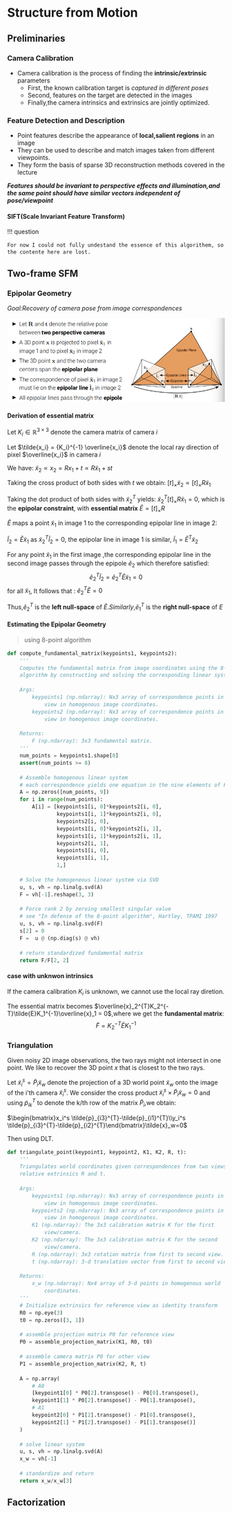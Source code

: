 # Structure from Motion

## Preliminaries

### Camera Calibration

- Camera calibration is the process of finding the **intrinsic/extrinsic** parameters
	- First, the known calibration target is *captured in different poses*
	- Second, features on the target are detected in the images
	- Finally,the camera intrinsics and extrinsics are jointly optimized.

### Feature Detection and Description

- Point features describe the appearance of **local,salient regions** in an image
- They can be used to describe and match images taken from different viewpoints.
- They form the basis of sparse 3D reconstruction methods covered in the lecture

***Features should be invariant to perspective effects and illumination,and the same point should have similar vectors independent of pose/viewpoint***

#### SIFT(Scale Invariant Feature Transform)

!!! question

    For now I could not fully undestand the essence of this algorithem, so the contente here are lost.

## Two-frame SFM

### Epipolar Geometry

*Goal:Recovery of camera pose from image correspondences*

![](image/3.1.png)

#### Derivation of essential matrix

Let $K_i \in \mathbb{R}^{3 \times 3}$ denote the camera matrix of camera $i$

Let $\tilde{x_i} = {K_i}^{-1} \overline{x_i}$ denote the local ray direction of pixel $\overline{x_i}$ in camera $i$

We have: $\tilde{x}_2 \propto x_2 = Rx_1 + t \propto R \tilde{x}_1 + st$

Taking the cross product of both sides with $t$ we obtain: $[t]_{\times}\tilde{x}_2 \propto [t]_{\times}R\tilde{x}_1$

Taking the dot product of both sides with $\tilde{x}_2^{T}$ yields: $\tilde{x}_2^{T}[t]_{\times}R\tilde{x}_1 =0$, which is the **epipolar constraint**, with **essential matrix** $\tilde{E} = [t]_{\times}R$

$\tilde{E}$ maps a point $\tilde{x}_1$ in image 1 to the corresponding epipolar line in image 2:

$\tilde{l}_2=\tilde{E}\tilde{x}_1$ as $\tilde{x}_2^{T}\tilde{l}_2=0$, the epipolar line in image 1 is similar, $\tilde{l}_1=\tilde{E}^{T}\tilde{x}_2$

For any point $\tilde{x}_1$ in the first image ,the corresponding epipolar line in the second image passes through the epipole $\tilde{e}_2$ which therefore satisfied: 
$$
\tilde{e}_2^{T}\tilde{l}_2 = \tilde{e}_2^{T}\tilde{E}\tilde{x}_1=0
$$
for all $\tilde{x}_1$, It follows that : $\tilde{e}_2^{T}\tilde{E} = 0$

Thus,$\tilde{e}_2^{T}$ is the **left null-space** of $\tilde{E}$$. Similarly,$$\tilde{e}_1^{T}$ is the **right null-space** of $E$

#### Estimating the Epipolar Geometry

> using 8-point algorithm

```python
def compute_fundamental_matrix(keypoints1, keypoints2):
    ''' 
    Computes the fundamental matrix from image coordinates using the 8-point 
    algorithm by constructing and solving the corresponding linear system.

    Args:
        keypoints1 (np.ndarray): Nx3 array of correspondence points in first 
            view in homogenous image coordinates.
        keypoints2 (np.ndarray): Nx3 array of correspondence points in second 
            view in homogenous image coordinates.

    Returns:
        F (np.ndarray): 3x3 fundamental matrix.
    '''
    num_points = keypoints1.shape[0]
    assert(num_points >= 8)

    # Assemble homogenous linear system
    # each correspondence yields one equation in the nine elements of F
    A = np.zeros([num_points, 9])
    for i in range(num_points):
        A[i] = [keypoints1[i, 0]*keypoints2[i, 0],
                keypoints1[i, 1]*keypoints2[i, 0],
                keypoints2[i, 0],
                keypoints1[i, 0]*keypoints2[i, 1],
                keypoints1[i, 1]*keypoints2[i, 1],
                keypoints2[i, 1],
                keypoints1[i, 0],
                keypoints1[i, 1],
                1,]

    # Solve the homogeneous linear system via SVD
    u, s, vh = np.linalg.svd(A)
    F = vh[-1].reshape(3, 3)

    # Force rank 2 by zeroing smallest singular value
    # see "In defense of the 8-point algorithm", Hartley, TPAMI 1997
    u, s, vh = np.linalg.svd(F)
    s[2] = 0
    F =  u @ (np.diag(s) @ vh)

    # return standardized fundamental matrix
    return F/F[2, 2]
```

#### case with unknwon intrinsics

If the camera calibration $K_i$ is unknown, we cannot use the local ray diretion.

The essential matrix becomes $\overline{x}_2^{T}K_2^{-T}\tilde{E}K_1^{-1}\overline{x}_1 = 0$,where we get the **fundamental matrix**:
$$
\tilde{F}=K_2^{-T}\tilde{E}K_1^{-1}
$$

### Triangulation

Given noisy 2D image observations, the two rays might not intersect in one point. We like to recover the 3D point $x$ that is closest to the two rays.

Let $\tilde{x}_i^s=\tilde P_i\tilde{x}_w$ denote the projection of  a 3D world point $\tilde{x}_w$ onto the image of the i'th camera $\tilde{x}_i^s$. We consider the cross product $\tilde{x}_i^s \times \tilde {P}_i\tilde{x}_w=0$ and using $\tilde{p}_{ik}^{T}$ to denote the k/th row of the matrix $\tilde{P}_i$,we obtain:

$\begin{bmatrix}x_i^s \tilde{p}_{i3}^{T}-\tilde{p}_{i1}^{T}\\y_i^s \tilde{p}_{i3}^{T}-\tilde{p}_{i2}^{T}\end{bmatrix}\tilde{x}_w=0$

Then using DLT.

```python
def triangulate_point(keypoint1, keypoint2, K1, K2, R, t):
    ''' 
    Triangulates world coordinates given correspondences from two views with
    relative extrinsics R and t.

    Args:
        keypoints1 (np.ndarray): Nx3 array of correspondence points in first 
            view in homogenous image coordinates.
        keypoints2 (np.ndarray): Nx3 array of correspondence points in second 
            view in homogenous image coordinates.
        K1 (np.ndarray): The 3x3 calibration matrix K for the first 
            view/camera.
        K2 (np.ndarray): The 3x3 calibration matrix K for the second
            view/camera.
        R (np.ndarray): 3x3 rotation matrix from first to second view.
        t (np.ndarray): 3-d translation vector from first to second view.

    Returns:
        x_w (np.ndarray): Nx4 array of 3-d points in homogenous world 
            coordinates.
    '''
    # Initialize extrinsics for reference view as identity transform
    R0 = np.eye(3)
    t0 = np.zeros([3, 1])
    
    # assemble projection matrix P0 for reference view
    P0 = assemble_projection_matrix(K1, R0, t0)

    # assemble camera matrix P0 for other view
    P1 = assemble_projection_matrix(K2, R, t)

    A = np.array(
        # A0
        [keypoint1[0] * P0[2].transpose() - P0[0].transpose(),
        keypoint1[1] * P0[2].transpose() - P0[1].transpose(),
        # A1
        keypoint2[0] * P1[2].transpose() - P1[0].transpose(),
        keypoint2[1] * P1[2].transpose() - P1[1].transpose()]
    )
    
    # solve linear system
    u, s, vh = np.linalg.svd(A)
    x_w = vh[-1]

    # standardize and return
    return x_w/x_w[3]
```



##  Factorization

